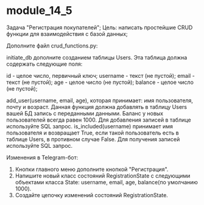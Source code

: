 # module_14_5
Задача "Регистрация покупателей";
Цель: написать простейшие CRUD функции для взаимодействия с базой данных;

Дополните файл crud_functions.py:

initiate_db дополните созданием таблицы Users. Эта таблица должна содержать следующие поля:

id - целое число, первичный ключ;
username - текст (не пустой);
email - текст (не пустой);
age - целое число (не пустой);
balance - целое число (не пустой);

add_user(username, email, age), которая принимает: имя пользователя, почту и возраст. Данная функция должна добавлять в таблицу Users вашей БД запись с переданными данными. Баланс у новых пользователей всегда равен 1000. Для добавления записей в таблице используйте SQL запрос.
is_included(username) принимает имя пользователя и возвращает True, если такой пользователь есть в таблице Users, в противном случае False. Для получения записей используйте SQL запрос.

Изменения в Telegram-бот:
1. Кнопки главного меню дополните кнопкой "Регистрация".
2. Напишите новый класс состояний RegistrationState с следующими объектами класса State: username, email, age, balance(по умолчанию 1000).
3. Создайте цепочку изменений состояний RegistrationState.
